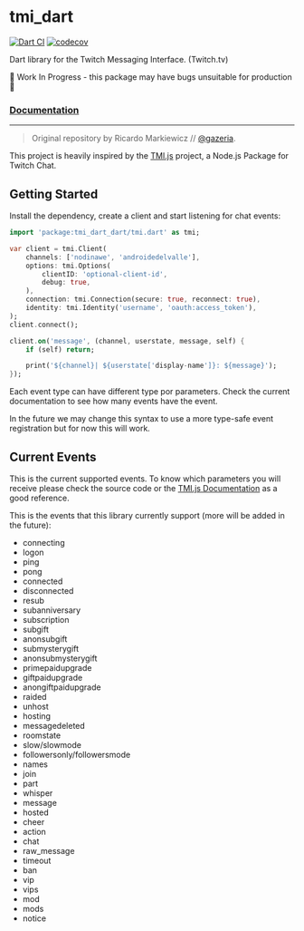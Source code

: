 # tmi_dart

[![Dart CI](https://github.com/alanqchen/tmi.dart/actions/workflows/dart.yml/badge.svg?branch=master)](https://github.com/alanqchen/tmi.dart/actions/workflows/dart.yml)
[![codecov](https://codecov.io/gh/alanqchen/tmi.dart/branch/master/graph/badge.svg?token=C4SC92AIRI)](https://codecov.io/gh/alanqchen/tmi.dart)

Dart library for the Twitch Messaging Interface. (Twitch.tv)

🚨 Work In Progress - this package may have bugs unsuitable for production 🚨

### [Documentation](docs/README.md)

---
>Original repository by Ricardo Markiewicz // [@gazeria](https://twitter.com/gazeria).

This project is heavily inspired by the [TMI.js](https://tmijs.com/) project, a Node.js Package for Twitch Chat.

## Getting Started

Install the dependency, create a client and start listening for chat events:

```dart
import 'package:tmi_dart_dart/tmi.dart' as tmi;

var client = tmi.Client(
    channels: ['nodinawe', 'androidedelvalle'],
    options: tmi.Options(
        clientID: 'optional-client-id',
        debug: true,
    ),
    connection: tmi.Connection(secure: true, reconnect: true),
    identity: tmi.Identity('username', 'oauth:access_token'),
);
client.connect();

client.on('message', (channel, userstate, message, self) {
    if (self) return;

    print('${channel}| ${userstate['display-name']}: ${message}');
});
```

Each event type can have different type por parameters. Check the current documentation to see how many events have the event.

In the future we may change this syntax to use a more type-safe event registration but for now this will work.

## Current Events

This is the current supported events. To know which parameters you will receive please check the source code or the [TMI.js Documentation](https://github.com/tmijs/docs/blob/gh-pages/_posts/v1.4.2/2019-03-03-Events.md) as a good reference.

This is the events that this library currently support (more will be added in the future):

* connecting
* logon
* ping
* pong
* connected
* disconnected
* resub
* subanniversary
* subscription
* subgift
* anonsubgift
* submysterygift
* anonsubmysterygift
* primepaidupgrade
* giftpaidupgrade
* anongiftpaidupgrade
* raided
* unhost
* hosting
* messagedeleted
* roomstate
* slow/slowmode
* followersonly/followersmode
* names
* join
* part
* whisper
* message
* hosted
* cheer
* action
* chat
* raw_message
* timeout
* ban
* vip
* vips
* mod
* mods
* notice
